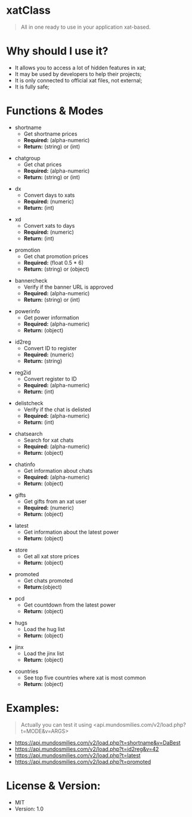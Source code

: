# xatClass
> All in one ready to use in your application xat-based.

# Why should I use it?
* It allows you to access a lot of hidden features in xat;
* It may be used by developers to help their projects;
* It is only connected to official xat files, not external;
* It is fully safe;


# Functions & Modes
+ shortname 
  * Get shortname prices
  * **Required:** (alpha-numeric)
  * **Return:** (string) or (int)
  
- chatgroup
  * Get chat prices
  * **Required:** (alpha-numeric)
  * **Return:** (string) or (int)
  
+ dx
  * Convert days to xats
  * **Required:** (numeric)
  * **Return:** (int)
  
- xd
  * Convert xats to days
  * **Required:** (numeric)
  * **Return:** (int)
  
+ promotion
  * Get chat promotion prices
  * **Required:** (float 0.5 * 6)
  * **Return:** (string) or (object)
  
- bannercheck
  * Verify if the banner URL is approved
  * **Required:** (alpha-numeric)
  * **Return:** (string) or (int)
  
+ powerinfo
  * Get power information
  * **Required:** (alpha-numeric)
  * **Return:** (object)
  
- id2reg
  * Convert ID to register
  * **Required:** (numeric)
  * **Return:** (string)
  
+ reg2id
  * Convert register to ID
  * **Required:** (alpha-numeric)
  * **Return:** (int)
  
- delistcheck
  * Verify if the chat is delisted
  * **Required:** (alpha-numeric)
  * **Return:** (int)
  
+ chatsearch
  * Search for xat chats
  * **Required:** (alpha-numeric)
  * **Return:** (object)
  
- chatinfo
  * Get information about chats
  * **Required:** (alpha-numeric)
  * **Return:** (object)
  
+ gifts
  * Get gifts from an xat user
  * **Required:** (numeric)
  * **Return:** (object)
  
- latest
  * Get information about the latest power
  * **Return:** (object)
  
+ store
  * Get all xat store prices
  * **Return:** (object)
  
- promoted
  * Get chats promoted
  * **Return:**(object)

+ pcd
  * Get countdown from the latest power
  * **Return:** (object)
  
- hugs
  * Load the hug list
  * **Return:** (object)
  
+ jinx
  * Load the jinx list
  * **Return:** (object)
  
- countries
  * See top five countries where xat is most common
  * **Return:** (object)
  
# Examples:
> Actually you can test it using <api.mundosmilies.com/v2/load.php?t=MODE&v=ARGS>

* <https://api.mundosmilies.com/v2/load.php?t=shortname&v=DaBest>
* <https://api.mundosmilies.com/v2/load.php?t=id2reg&v=42>
* <https://api.mundosmilies.com/v2/load.php?t=latest>
* <https://api.mundosmilies.com/v2/load.php?t=promoted>

# License & Version:
* MIT
* Version: 1.0

